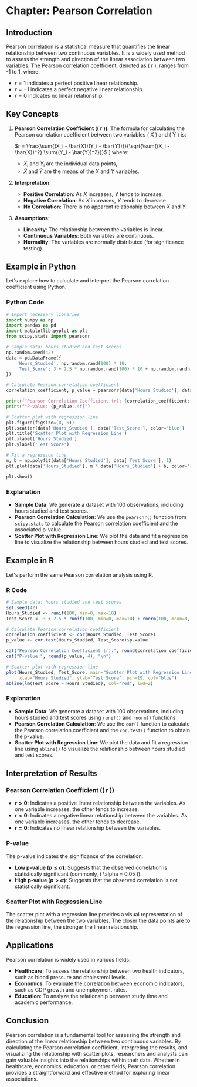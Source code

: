 # Chapter: Pearson Correlation

## Introduction

Pearson correlation is a statistical measure that quantifies the linear relationship between two continuous variables. It is a widely used method to assess the strength and direction of the linear association between two variables. The Pearson correlation coefficient, denoted as \( r \), ranges from -1 to 1, where:

- $r = 1$ indicates a perfect positive linear relationship.
- $r = -1$ indicates a perfect negative linear relationship.
- $r = 0$ indicates no linear relationship.

## Key Concepts

1. **Pearson Correlation Coefficient (\( r \))**: The formula for calculating the Pearson correlation coefficient between two variables \( X \) and \( Y \) is:
   
   $r = \frac{\sum{(X_i - \bar{X})(Y_i - \bar{Y})}}{\sqrt{\sum{(X_i - \bar{X})^2} \sum{(Y_i - \bar{Y})^2}}}$
   \]
   where:
   - $X_i$ and $Y_i$ are the individual data points,
   - $\bar{X}$ and $\bar{Y}$ are the means of the $X$ and $Y$ variables.

2. **Interpretation**:
   - **Positive Correlation**: As $X$ increases, $Y$ tends to increase.
   - **Negative Correlation**: As $X$ increases, $Y$ tends to decrease.
   - **No Correlation**: There is no apparent relationship between $X$ and $Y$.

3. **Assumptions**:
   - **Linearity**: The relationship between the variables is linear.
   - **Continuous Variables**: Both variables are continuous.
   - **Normality**: The variables are normally distributed (for significance testing).

## Example in Python

Let's explore how to calculate and interpret the Pearson correlation coefficient using Python.

### Python Code

```python
# Import necessary libraries
import numpy as np
import pandas as pd
import matplotlib.pyplot as plt
from scipy.stats import pearsonr

# Sample data: hours studied and test scores
np.random.seed(42)
data = pd.DataFrame({
    'Hours_Studied': np.random.rand(100) * 10,
    'Test_Score': 3 + 2.5 * np.random.rand(100) * 10 + np.random.randn(100) * 2
})

# Calculate Pearson correlation coefficient
correlation_coefficient, p_value = pearsonr(data['Hours_Studied'], data['Test_Score'])

print(f"Pearson Correlation Coefficient (r): {correlation_coefficient:.2f}")
print(f"P-value: {p_value:.4f}")

# Scatter plot with regression line
plt.figure(figsize=(8, 6))
plt.scatter(data['Hours_Studied'], data['Test_Score'], color='blue')
plt.title('Scatter Plot with Regression Line')
plt.xlabel('Hours Studied')
plt.ylabel('Test Score')

# Fit a regression line
m, b = np.polyfit(data['Hours_Studied'], data['Test_Score'], 1)
plt.plot(data['Hours_Studied'], m * data['Hours_Studied'] + b, color='red')

plt.show()
```

### Explanation

- **Sample Data**: We generate a dataset with 100 observations, including hours studied and test scores.
- **Pearson Correlation Calculation**: We use the `pearsonr()` function from `scipy.stats` to calculate the Pearson correlation coefficient and the associated p-value.
- **Scatter Plot with Regression Line**: We plot the data and fit a regression line to visualize the relationship between hours studied and test scores.

## Example in R

Let's perform the same Pearson correlation analysis using R.

### R Code

```r
# Sample data: hours studied and test scores
set.seed(42)
Hours_Studied <- runif(100, min=0, max=10)
Test_Score <- 3 + 2.5 * runif(100, min=0, max=10) + rnorm(100, mean=0, sd=2)

# Calculate Pearson correlation coefficient
correlation_coefficient <- cor(Hours_Studied, Test_Score)
p_value <- cor.test(Hours_Studied, Test_Score)$p.value

cat("Pearson Correlation Coefficient (r):", round(correlation_coefficient, 2), "\n")
cat("P-value:", round(p_value, 4), "\n")

# Scatter plot with regression line
plot(Hours_Studied, Test_Score, main="Scatter Plot with Regression Line",
     xlab="Hours Studied", ylab="Test Score", pch=19, col="blue")
abline(lm(Test_Score ~ Hours_Studied), col="red", lwd=2)
```

### Explanation

- **Sample Data**: We generate a dataset with 100 observations, including hours studied and test scores using `runif()` and `rnorm()` functions.
- **Pearson Correlation Calculation**: We use the `cor()` function to calculate the Pearson correlation coefficient and the `cor.test()` function to obtain the p-value.
- **Scatter Plot with Regression Line**: We plot the data and fit a regression line using `abline()` to visualize the relationship between hours studied and test scores.

## Interpretation of Results

### Pearson Correlation Coefficient (\( r \))

- **$r > 0$**: Indicates a positive linear relationship between the variables. As one variable increases, the other tends to increase.
- **$r < 0$**: Indicates a negative linear relationship between the variables. As one variable increases, the other tends to decrease.
- **$r = 0$**: Indicates no linear relationship between the variables.

### P-value

The p-value indicates the significance of the correlation:
- **Low p-value ($p \leq \alpha$)**: Suggests that the observed correlation is statistically significant (commonly, \( \alpha = 0.05 \)).
- **High p-value ($p > \alpha$)**: Suggests that the observed correlation is not statistically significant.

### Scatter Plot with Regression Line

The scatter plot with a regression line provides a visual representation of the relationship between the two variables. The closer the data points are to the regression line, the stronger the linear relationship.

## Applications

Pearson correlation is widely used in various fields:

- **Healthcare**: To assess the relationship between two health indicators, such as blood pressure and cholesterol levels.
- **Economics**: To evaluate the correlation between economic indicators, such as GDP growth and unemployment rates.
- **Education**: To analyze the relationship between study time and academic performance.

## Conclusion

Pearson correlation is a fundamental tool for assessing the strength and direction of the linear relationship between two continuous variables. By calculating the Pearson correlation coefficient, interpreting the results, and visualizing the relationship with scatter plots, researchers and analysts can gain valuable insights into the relationships within their data. Whether in healthcare, economics, education, or other fields, Pearson correlation provides a straightforward and effective method for exploring linear associations.
